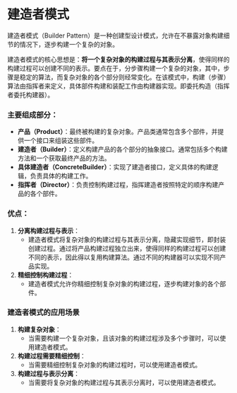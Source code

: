 # 建造者模式
建造者模式（Builder Pattern）是一种创建型设计模式，允许在不暴露对象构建细节的情况下，逐步构建一个复杂的对象。

建造者模式的核心思想是：**将一个复杂对象的构建过程与其表示分离**，使得同样的构建过程可以创建不同的表示。要点在于，分步骤构建一个复杂的对象，其中，步骤是稳定的算法，而复杂对象的各个部分则经常变化。在该模式中，构建（步骤）算法由指挥者来定义，具体部件构建和装配工作由构建器实现。即委托构造（指挥者委托构建器）。
### 主要组成部分：
- **产品（Product）**：最终被构建的复杂对象。产品类通常包含多个部件，并提供一个接口来组装这些部件。
- **建造者（Builder）**：定义构建产品的各个部分的抽象接口。通常包括多个构建方法和一个获取最终产品的方法。
- **具体建造者（ConcreteBuilder）**：实现了建造者接口，定义具体的构建逻辑，负责具体的构建工作。
- **指挥者（Director）**：负责控制构建过程，指挥建造者按照特定的顺序构建产品的各个部件。
### 优点：
1. **分离构建过程与表示**：
    - 建造者模式将复杂对象的构建过程与其表示分离，隐藏实现细节，即封装创建过程。通过将产品构建过程独立出来，使得同样的构建过程可以创建不同的表示，因此得以复用构建算法。通过不同的构建器可以实现不同产品实现。
2. **精细控制构建过程**：
    - 建造者模式允许你精细控制复杂对象的构建过程，逐步构建对象的各个部件。
  
### 建造者模式的应用场景
1. **构建复杂对象**：
    - 当需要构建一个复杂对象，且该对象的构建过程涉及多个步骤时，可以使用建造者模式。   
2. **构建过程需要精细控制**：   
    - 当需要精细控制复杂对象的构建过程时，可以使用建造者模式。       
3. **构建过程与表示分离**：   
    - 当需要将复杂对象的构建过程与其表示分离时，可以使用建造者模式。
